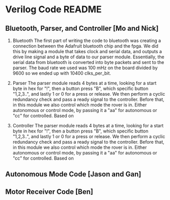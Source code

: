# Verilog Code README

## Bluetooth, Parser, and Controller [Mo and Nick]

1. Bluetooth
The first part of writing the code to bluetooth was creating a connection between the Adafruit bluetooth chip and the fpga.
We did this by making a module that takes clock and serial data, and outputs a drive line signal and a byte of data to our parser
module. Essentially, the serial data from bluetooth is converted into byte packets and sent to the parser. The baud rate we used
was 100 mHz on the board divided by 9600 so we ended up with 10400 clks_per_bit.

2. Parser
The parser module reads 4 bytes at a time, looking for a start byte in hex for "!", then a button press "B", which specific button "1,2,3..", and lastly 1 or 0 for a press or release. We then perform a cyclic redundancy check and pass a ready signal to the controller. Before that, in this module we also control which mode the rover is in. Either autonomous or control mode, by passing it a "aa" for autonomous or "cc" for controlled. Based on 

3. Controller
The parser module reads 4 bytes at a time, looking for a start byte in hex for "!", then a button press "B", which specific button "1,2,3..", and lastly 1 or 0 for a press or release. We then perform a cyclic redundancy check and pass a ready signal to the controller. Before that, in this module we also control which mode the rover is in. Either autonomous or control mode, by passing it a "aa" for autonomous or "cc" for controlled. Based on 

## Autonomous Mode Code [Jason and Gan]

## Motor Receiver Code [Ben]
